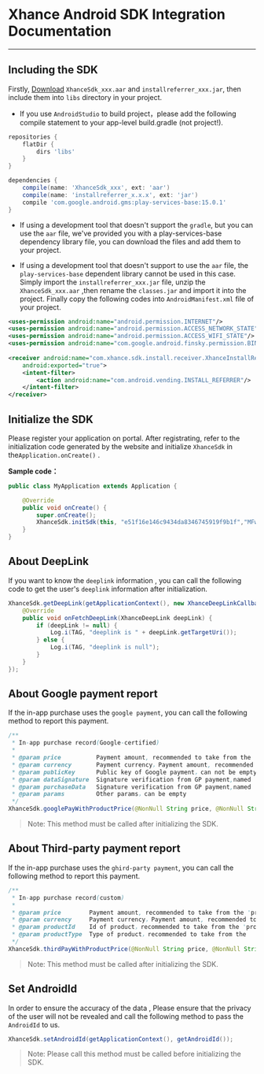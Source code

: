 # Xhance Android SDK Integration Documentation
---


## Including the SDK
Firstly, [Download](https://github.com/adrealm/xhance-sdk-android/releases) `XhanceSdk_xxx.aar` and `installreferrer_xxx.jar`, then include them into `libs` directory in your project.

*	If you use `AndroidStudio` to build project，please add the following compile statement to your app-level build.gradle (not project!).

```groovy
repositories {
    flatDir {
        dirs 'libs'
    }
}

dependencies {
    compile(name: 'XhanceSdk_xxx', ext: 'aar')
    compile(name: 'installreferrer_x.x.x', ext: 'jar')
    compile 'com.google.android.gms:play-services-base:15.0.1'
}
```

*	If using a development tool that doesn't support the `gradle`, but you can use the `aar` file, we've provided you with a play-services-base dependency library file, you can download the files and add them to your project.

*	If using a development tool that doesn't support to use the `aar` file, the `play-services-base` dependent library cannot be used in this case. Simply import the `installreferrer_xxx.jar` file, unzip the `XhanceSdk_xxx.aar` ,then rename the `classes.jar` and import it into the project. Finally copy the following codes into  `AndroidManifest.xml` file of your project.

```xml
<uses-permission android:name="android.permission.INTERNET"/>
<uses-permission android:name="android.permission.ACCESS_NETWORK_STATE"/>
<uses-permission android:name="android.permission.ACCESS_WIFI_STATE"/>
<uses-permission android:name="com.google.android.finsky.permission.BIND_GET_INSTALL_REFERRER_SERVICE" />
	
<receiver android:name="com.xhance.sdk.install.receiver.XhanceInstallReferrerReceiver"
 	android:exported="true">
	<intent-filter>
		<action android:name="com.android.vending.INSTALL_REFERRER"/>
	</intent-filter>
</receiver>
```


## Initialize the SDK

Please register your application on portal. After registrating, refer to the initialization code generated by the website and initialize `XhanceSdk` in the`Application.onCreate()` .

**Sample code：**

```java
public class MyApplication extends Application {

    @Override
    public void onCreate() {
        super.onCreate();
        XhanceSdk.initSdk(this, "e51f16e146c9434da8346745919f9b1f","MFwwDQYJKoZIhvcNAQEBBQADSwAwSAJBALiv/Sev4qeAe9xfiH6RuitV+uYrD3btNU8K2fWZWs+wEAcb8DuD0xdh9lUwKu17OReJV45a2T6DuQqE2uk038cCAwEAAQ==", "https://<your_track_host>/", "32400");
	}
}
```


## About DeepLink

If you want to know the `deeplink` information , you can call the following code to get the user's `deeplink` information after initialization.

```java
XhanceSdk.getDeepLink(getApplicationContext(), new XhanceDeepLinkCallback() {
    @Override
    public void onFetchDeepLink(XhanceDeepLink deepLink) {
        if (deepLink != null) {
            Log.i(TAG, "deeplink is " + deepLink.getTargetUri());
        } else {
            Log.i(TAG, "deeplink is null");
        }
    }
});
```


## About Google payment report

If the in-app purchase uses the `google payment`, you can call the following method to report this payment.

```java
/**
 * In-app purchase record(Google-certified)
 *
 * @param price          Payment amount, recommended to take from the 'price' field of skudetail, can not be empty
 * @param currency       Payment currency，Payment amount, recommended to take from the 'price_currency_code' field of skudetail, can not be empty
 * @param publicKey      Public key of Google payment，can not be empty
 * @param dataSignature  Signature verification from GP payment,named 'dataSignature'，can not be empty
 * @param purchaseData   Signature verification from GP payment,named 'purchaseData'，can not be empty
 * @param params         Other params，can be empty
 */
XhanceSdk.googlePayWithProductPrice(@NonNull String price, @NonNull String currency, @NonNull String publicKey, @NonNull String dataSignature, @NonNull String purchaseData, Map<String, String> params);
```

> Note: This method must be called after initializing the SDK.

## About Third-party payment report

If the in-app purchase uses the `ghird-party payment`, you can call the following method to report this payment.

```java
/**
 * In-app purchase record(custom)
 *
 * @param price        Payment amount, recommended to take from the 'price' field of skudetail, can not be empty
 * @param currency     Payment currency，Payment amount, recommended to take from the 'price_currency_code' field of skudetail, can not be empty
 * @param productId	   Id of product，recommended to take from the 'productId' field of skudetail，can not be empty
 * @param productType  Type of product，recommended to take from the 												 'type' field of skudetail，can not be empty
 */
XhanceSdk.thirdPayWithProductPrice(@NonNull String price, @NonNull String currency, String productId, String productType);
```

> Note: This method must be called after initializing the SDK.

## Set AndroidId
In order to ensure the accuracy of the data , Please ensure that the privacy of the user will not be revealed and call the following method to pass the `AndroidId` to us.

```java
XhanceSdk.setAndroidId(getApplicationContext(), getAndroidId());
```

> Note: Please call this method must be called before initializing the SDK.
